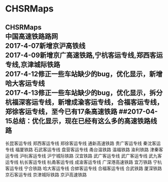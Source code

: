 # CHSRMaps
CHSRMaps
<br>中国高速铁路路网
<br>2017-4-07新增京沪高铁线
<br>2017-4-09新增京广高速铁路,宁杭客运专线,郑西客运专线,京津城际铁路
<br>2017-4-12修正一些车站缺少的bug，优化显示，新增哈大客运专线
<br>2017-4-13修正一些车站缺少的bug，优化显示，拆分杭福深客运专线，新增成渝客运专线，合福客运专线，郑徐客运专线，至今已有17条高速铁路
##2017-04-15总结：优化显示，现在已经有这么多的高速铁路线路
----------
长昆客运专线
郑西客运专线
郑徐客运专线
通新高速铁路
贵广客运专线
秦沈客运专线
福厦铁路
石武客运专线
盘营客运专线
甬台温铁路
温福铁路
渝利铁路
津秦客运专线
沪杭客运专线
沪宁城际铁路
汉宜铁路
武广客运专线
武广客运专线
武九客运专线
杭长客运专线
杭甬客运专线
成渝客运专线
广深港高速铁路
宜万铁路
宁杭客运专线
宁合铁路
哈大客运专线
合蚌客运专线
合福客运专线
合武铁路
厦深铁路
京石客运专线
京津城际铁路
京沪高速铁路
